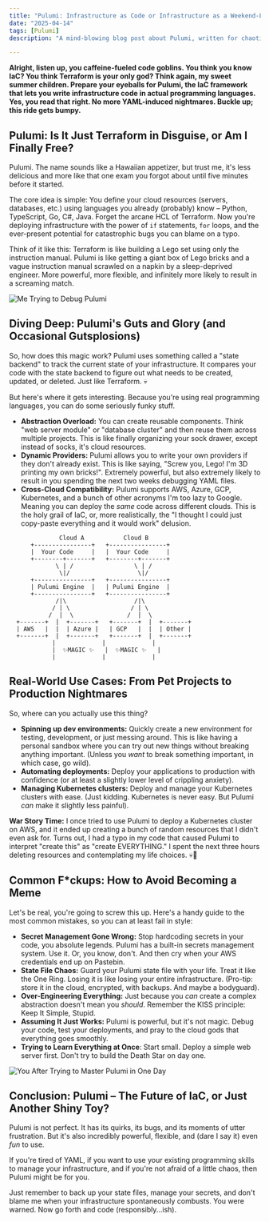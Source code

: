 ```yaml
---
title: "Pulumi: Infrastructure as Code or Infrastructure as a Weekend-Long Existential Crisis?"
date: "2025-04-14"
tags: [Pulumi]
description: "A mind-blowing blog post about Pulumi, written for chaotic Gen Z engineers who probably should be touching grass instead of coding."

---
```


**Alright, listen up, you caffeine-fueled code goblins. You think you know IaC? You think Terraform is your only god? Think again, my sweet summer children. Prepare your eyeballs for Pulumi, the IaC framework that lets you write infrastructure code in actual programming languages. Yes, you read that right. No more YAML-induced nightmares. Buckle up; this ride gets bumpy.**

## Pulumi: Is It Just Terraform in Disguise, or Am I Finally Free?

Pulumi. The name sounds like a Hawaiian appetizer, but trust me, it's less delicious and more like that one exam you forgot about until five minutes before it started.

The core idea is simple: You define your cloud resources (servers, databases, etc.) using languages you already (probably) know – Python, TypeScript, Go, C#, Java. Forget the arcane HCL of Terraform. Now you're deploying infrastructure with the power of `if` statements, `for` loops, and the ever-present potential for catastrophic bugs you can blame on a typo.

Think of it like this: Terraform is like building a Lego set using only the instruction manual. Pulumi is like getting a giant box of Lego bricks and a vague instruction manual scrawled on a napkin by a sleep-deprived engineer. More powerful, more flexible, and infinitely more likely to result in a screaming match.

![Me Trying to Debug Pulumi](https://i.kym-cdn.com/photos/images/newsfeed/001/840/422/c63.jpg)

## Diving Deep: Pulumi's Guts and Glory (and Occasional Gutsplosions)

So, how does this magic work? Pulumi uses something called a "state backend" to track the current state of your infrastructure. It compares your code with the state backend to figure out what needs to be created, updated, or deleted. Just like Terraform. 💀

But here's where it gets interesting. Because you're using real programming languages, you can do some seriously funky stuff.

*   **Abstraction Overload:** You can create reusable components. Think "web server module" or "database cluster" and then reuse them across multiple projects. This is like finally organizing your sock drawer, except instead of socks, it's cloud resources.
*   **Dynamic Providers:** Pulumi allows you to write your own providers if they don't already exist.  This is like saying, "Screw you, Lego! I'm 3D printing my own bricks!". Extremely powerful, but also extremely likely to result in you spending the next two weeks debugging YAML files.
*   **Cross-Cloud Compatibility:** Pulumi supports AWS, Azure, GCP, Kubernetes, and a bunch of other acronyms I'm too lazy to Google. Meaning you can deploy the *same* code across different clouds. This is the holy grail of IaC, or, more realistically, the "I thought I could just copy-paste everything and it would work" delusion.

```ascii
              Cloud A           Cloud B
      +----------------+   +----------------+
      |  Your Code     |   |  Your Code     |
      +--------+-------+   +--------+-------+
             \ | /                 \ | /
              \|/                   \|/
      +----------------+   +----------------+
      | Pulumi Engine  |   | Pulumi Engine  |
      +----------------+   +----------------+
             /|\                   /|\
            / | \                 / | \
           /  |  \               /  |  \
  +-------+  |  +-------+   +-------+  |  +-------+
  | AWS   |  |  | Azure |   | GCP   |  |  | Other |
  +-------+  |  +-------+   +-------+  |  +-------+
            |             |             |
            |  ✨MAGIC ✨   |  ✨MAGIC ✨   |
            |             |             |
```

## Real-World Use Cases: From Pet Projects to Production Nightmares

So, where can you actually use this thing?

*   **Spinning up dev environments:** Quickly create a new environment for testing, development, or just messing around. This is like having a personal sandbox where you can try out new things without breaking anything important. (Unless you *want* to break something important, in which case, go wild).
*   **Automating deployments:** Deploy your applications to production with confidence (or at least a slightly lower level of crippling anxiety).
*   **Managing Kubernetes clusters:** Deploy and manage your Kubernetes clusters with ease. (Just kidding. Kubernetes is never easy. But Pulumi *can* make it slightly less painful).

**War Story Time:** I once tried to use Pulumi to deploy a Kubernetes cluster on AWS, and it ended up creating a bunch of random resources that I didn't even ask for. Turns out, I had a typo in my code that caused Pulumi to interpret "create this" as "create EVERYTHING."  I spent the next three hours deleting resources and contemplating my life choices. 💀🙏

## Common F\*ckups: How to Avoid Becoming a Meme

Let's be real, you're going to screw this up. Here's a handy guide to the most common mistakes, so you can at least fail in style:

*   **Secret Management Gone Wrong:** Stop hardcoding secrets in your code, you absolute legends. Pulumi has a built-in secrets management system. Use it. Or, you know, don't. And then cry when your AWS credentials end up on Pastebin.
*   **State File Chaos:** Guard your Pulumi state file with your life. Treat it like the One Ring. Losing it is like losing your entire infrastructure. (Pro-tip: store it in the cloud, encrypted, with backups. And maybe a bodyguard).
*   **Over-Engineering Everything:** Just because you *can* create a complex abstraction doesn't mean you *should*. Remember the KISS principle: Keep It Simple, Stupid.
*   **Assuming It Just Works:** Pulumi is powerful, but it's not magic. Debug your code, test your deployments, and pray to the cloud gods that everything goes smoothly.
*   **Trying to Learn Everything at Once**: Start small. Deploy a simple web server first. Don't try to build the Death Star on day one.

![You After Trying to Master Pulumi in One Day](https://imgflip.com/i/6i670r)

## Conclusion: Pulumi – The Future of IaC, or Just Another Shiny Toy?

Pulumi is not perfect. It has its quirks, its bugs, and its moments of utter frustration. But it's also incredibly powerful, flexible, and (dare I say it) even *fun* to use.

If you're tired of YAML, if you want to use your existing programming skills to manage your infrastructure, and if you're not afraid of a little chaos, then Pulumi might be for you.

Just remember to back up your state files, manage your secrets, and don't blame me when your infrastructure spontaneously combusts. You were warned. Now go forth and code (responsibly...ish).
